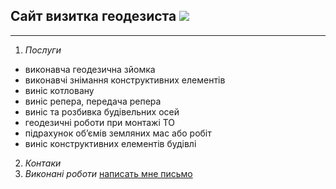 ## Сайт визитка геодезиста ![](../geodezia/img/svg/logo_v3.svg)
***
1. _Послуги_
- виконавча геодезична зйомка
- виконавчі знімання конструктивних елементів
- виніс котловану
- виніс репера, передача репера
- виніс та розбивка будівельних осей
- геодезичні роботи при монтажі ТО
- підрахунок об’ємів земляних мас або робіт
- виніс конструктивних елементів будівлі
2. _Контаки_
3.  _Виконані роботи_
[написать мне письмо](mailto:kuxa.geodez@gmail.com)